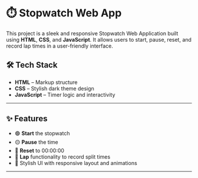 # ⏱️ Stopwatch Web App

This project is a sleek and responsive Stopwatch Web Application built using **HTML**, **CSS**, and **JavaScript**. It allows users to start, pause, reset, and record lap times in a user-friendly interface.

## 🛠️ Tech Stack

- **HTML** – Markup structure
- **CSS** – Stylish dark theme design
- **JavaScript** – Timer logic and interactivity

---

## ✨ Features

- 🟢 **Start** the stopwatch
- 🟡 **Pause** the time
- 🔄 **Reset** to 00:00:00
- 🏁 **Lap** functionality to record split times
- 🎨 Stylish UI with responsive layout and animations

---

